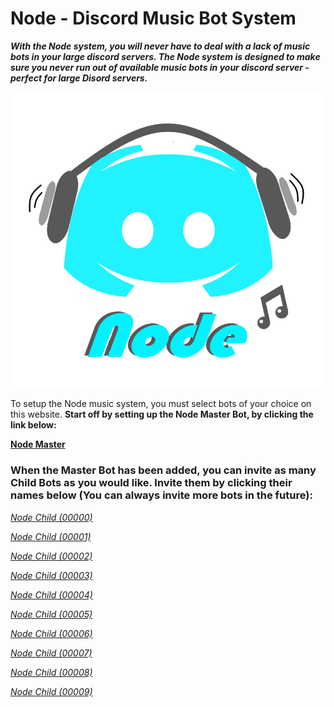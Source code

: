 # Node - Discord Music Bot System


 **_With the Node system, you will never have to deal with a lack of music bots in your large discord servers. The Node system is designed to make sure you never run out of available music bots in your discord server - perfect for large Disord servers._**


![Node Logo](Node.png)


To setup the Node music system, you must select bots of your choice on this website. **Start off by setting up the Node Master Bot, by clicking the link below:**

 **<a href="https://discord.com/api/oauth2/authorize?client_id=831063769768919091&permissions=277504&scope=bot" target="_blank">Node Master</a>**
   
 



### When the Master Bot has been added, you can invite as many Child Bots as you would like. Invite them by clicking their names below (You can always invite more bots in the future):
 _<a href="https://discord.com/api/oauth2/authorize?client_id=831066045594075147&permissions=3238976&scope=bot" target="_blank">Node Child (00000)</a>_
 
 _<a href="https://discord.com/api/oauth2/authorize?client_id=841301785771376640&permissions=3238976&scope=bot" target="_blank">Node Child (00001)</a>_
 
 _<a href="https://discord.com/api/oauth2/authorize?client_id=841302282998251520&permissions=3238976&scope=bot" target="_blank">Node Child (00002)</a>_
 
 _<a href="https://discord.com/api/oauth2/authorize?client_id=841302775077011537&permissions=3238976&scope=bot" target="_blank">Node Child (00003)</a>_
 
 _<a href="https://discord.com/api/oauth2/authorize?client_id=841303732176027658&permissions=3238976&scope=bot" target="_blank">Node Child (00004)</a>_
 
 _<a href="https://discord.com/api/oauth2/authorize?client_id=841304793284083712&permissions=3238976&scope=bot" target="_blank">Node Child (00005)</a>_
 
 _<a href="https://discord.com/api/oauth2/authorize?client_id=843966145148223539&permissions=3238976&scope=bot" target="_blank">Node Child (00006)</a>_
 
 _<a href="https://discord.com/api/oauth2/authorize?client_id=845269774250278953&permissions=3238976&scope=bot" target="_blank">Node Child (00007)</a>_
 
 _<a href="https://discord.com/api/oauth2/authorize?client_id=845270415726608415&permissions=3238976&scope=bot" target="_blank">Node Child (00008)</a>_
 
 _<a href="https://discord.com/api/oauth2/authorize?client_id=845274544591994911&permissions=3238976&scope=bot" target="_blank">Node Child (00009)</a>_
 
